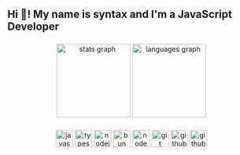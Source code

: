 <h2 align="left">Hi 👋! My name is syntax and I'm a JavaScript Developer</h2>

###

<div align="center">
  <img src="https://github-readme-stats.vercel.app/api?username=syntaxbtw&hide_title=false&hide_rank=false&show_icons=true&include_all_commits=true&count_private=true&disable_animations=false&theme=dark&locale=en&hide_border=false" height="150" alt="stats graph"  />
  <img src="https://github-readme-stats.vercel.app/api/top-langs?username=syntaxbtw&locale=en&hide_title=false&layout=compact&card_width=320&langs_count=5&theme=dark&hide_border=false" height="150" alt="languages graph"  />
</div>

###

<div align="center">
  <img src="https://img.shields.io/static/v1?message=JavaScript&logo=javascript&label=&color=f5DA42&logoColor=000000&labelColor=&style=for-the-badge" height="35" alt="javascript logo"  />
  <img src="https://img.shields.io/static/v1?message=TypeScript&logo=typescript&label=&color=4287F5&logoColor=white&labelColor=&style=for-the-badge" height="35" alt="typescript logo"  />
  <img src="https://img.shields.io/static/v1?message=NodeJS&logo=node.js&label=&color=09AD03&logoColor=white&labelColor=&style=for-the-badge" height="35" alt="nodejs logo"  />
  <img src="https://img.shields.io/static/v1?message=Bun&logo=bun&label=&color=000000&logoColor=FFFFFF&labelColor=&style=for-the-badge" height="35" alt="bun logo"  />
  <img src="https://img.shields.io/static/v1?message=Nodemon&logo=nodemon&label=&color=09AD03&logoColor=white&labelColor=&style=for-the-badge" height="35" alt="nodemon logo"  />
  <img src="https://img.shields.io/static/v1?message=Git&logo=git&label=&color=F55F31&logoColor=white&labelColor=&style=for-the-badge" height="35" alt="git logo"  />
  <img src="https://img.shields.io/static/v1?message=Github&logo=github&label=&color=000000&logoColor=FFFFFF&labelColor=&style=for-the-badge" height="35" alt="github logo"  />
  <img src="https://img.shields.io/static/v1?message=Babel&logo=babel&label=&color=EDDA34&logoColor=000000&labelColor=&style=for-the-badge" height="35" alt="github logo"  />
</div>

###

<br clear="both">
